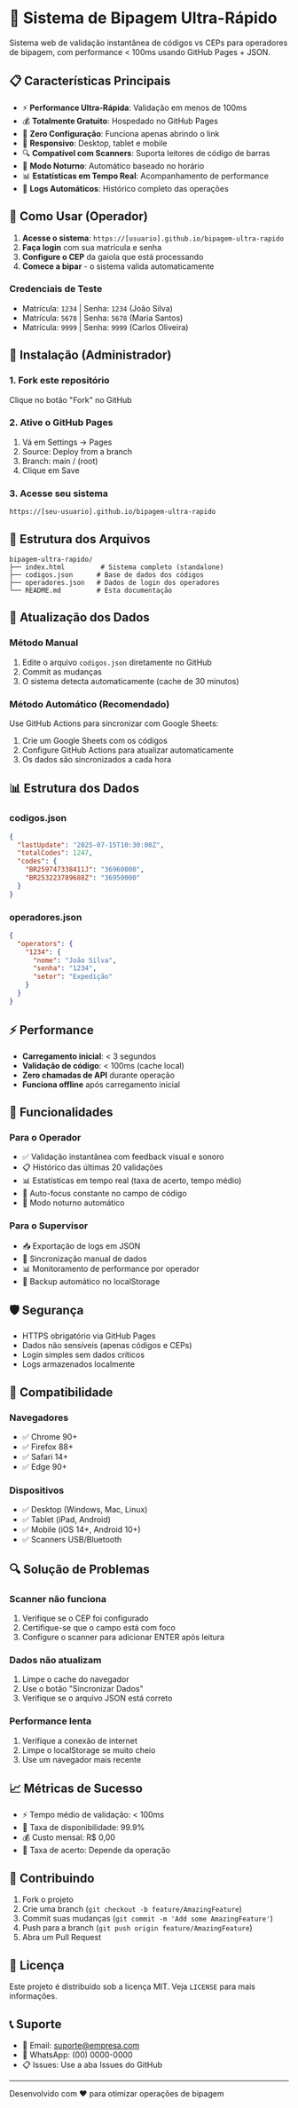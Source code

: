# 🚀 Sistema de Bipagem Ultra-Rápido

Sistema web de validação instantânea de códigos vs CEPs para operadores de bipagem, com performance < 100ms usando GitHub Pages + JSON.

## 📋 Características Principais

- ⚡ **Performance Ultra-Rápida**: Validação em menos de 100ms
- 💰 **Totalmente Gratuito**: Hospedado no GitHub Pages
- 🔧 **Zero Configuração**: Funciona apenas abrindo o link
- 📱 **Responsivo**: Desktop, tablet e mobile
- 🔍 **Compatível com Scanners**: Suporta leitores de código de barras
- 🌙 **Modo Noturno**: Automático baseado no horário
- 📊 **Estatísticas em Tempo Real**: Acompanhamento de performance
- 💾 **Logs Automáticos**: Histórico completo das operações

## 🚀 Como Usar (Operador)

1. **Acesse o sistema**: `https://[usuario].github.io/bipagem-ultra-rapido`
2. **Faça login** com sua matrícula e senha
3. **Configure o CEP** da gaiola que está processando
4. **Comece a bipar** - o sistema valida automaticamente

### Credenciais de Teste
- Matrícula: `1234` | Senha: `1234` (João Silva)
- Matrícula: `5678` | Senha: `5678` (Maria Santos)
- Matrícula: `9999` | Senha: `9999` (Carlos Oliveira)

## 🔧 Instalação (Administrador)

### 1. Fork este repositório
Clique no botão "Fork" no GitHub

### 2. Ative o GitHub Pages
1. Vá em Settings → Pages
2. Source: Deploy from a branch
3. Branch: main / (root)
4. Clique em Save

### 3. Acesse seu sistema
`https://[seu-usuario].github.io/bipagem-ultra-rapido`

## 📁 Estrutura dos Arquivos

```
bipagem-ultra-rapido/
├── index.html         # Sistema completo (standalone)
├── codigos.json      # Base de dados dos códigos
├── operadores.json   # Dados de login dos operadores
└── README.md         # Esta documentação
```

## 🔄 Atualização dos Dados

### Método Manual
1. Edite o arquivo `codigos.json` diretamente no GitHub
2. Commit as mudanças
3. O sistema detecta automaticamente (cache de 30 minutos)

### Método Automático (Recomendado)
Use GitHub Actions para sincronizar com Google Sheets:

1. Crie um Google Sheets com os códigos
2. Configure GitHub Actions para atualizar automaticamente
3. Os dados são sincronizados a cada hora

## 📊 Estrutura dos Dados

### codigos.json
```json
{
  "lastUpdate": "2025-07-15T10:30:00Z",
  "totalCodes": 1247,
  "codes": {
    "BR259747338411J": "36960000",
    "BR253223789688Z": "36950000"
  }
}
```

### operadores.json
```json
{
  "operators": {
    "1234": {
      "nome": "João Silva",
      "senha": "1234",
      "setor": "Expedição"
    }
  }
}
```

## ⚡ Performance

- **Carregamento inicial**: < 3 segundos
- **Validação de código**: < 100ms (cache local)
- **Zero chamadas de API** durante operação
- **Funciona offline** após carregamento inicial

## 🎯 Funcionalidades

### Para o Operador
- ✅ Validação instantânea com feedback visual e sonoro
- 📋 Histórico das últimas 20 validações
- 📊 Estatísticas em tempo real (taxa de acerto, tempo médio)
- 🔄 Auto-focus constante no campo de código
- 🌙 Modo noturno automático

### Para o Supervisor
- 📥 Exportação de logs em JSON
- 🔄 Sincronização manual de dados
- 📊 Monitoramento de performance por operador
- 💾 Backup automático no localStorage

## 🛡️ Segurança

- HTTPS obrigatório via GitHub Pages
- Dados não sensíveis (apenas códigos e CEPs)
- Login simples sem dados críticos
- Logs armazenados localmente

## 📱 Compatibilidade

### Navegadores
- ✅ Chrome 90+
- ✅ Firefox 88+
- ✅ Safari 14+
- ✅ Edge 90+

### Dispositivos
- ✅ Desktop (Windows, Mac, Linux)
- ✅ Tablet (iPad, Android)
- ✅ Mobile (iOS 14+, Android 10+)
- ✅ Scanners USB/Bluetooth

## 🔍 Solução de Problemas

### Scanner não funciona
1. Verifique se o CEP foi configurado
2. Certifique-se que o campo está com foco
3. Configure o scanner para adicionar ENTER após leitura

### Dados não atualizam
1. Limpe o cache do navegador
2. Use o botão "Sincronizar Dados"
3. Verifique se o arquivo JSON está correto

### Performance lenta
1. Verifique a conexão de internet
2. Limpe o localStorage se muito cheio
3. Use um navegador mais recente

## 📈 Métricas de Sucesso

- ⚡ Tempo médio de validação: < 100ms
- 📱 Taxa de disponibilidade: 99.9%
- 💰 Custo mensal: R$ 0,00
- 🎯 Taxa de acerto: Depende da operação

## 🤝 Contribuindo

1. Fork o projeto
2. Crie uma branch (`git checkout -b feature/AmazingFeature`)
3. Commit suas mudanças (`git commit -m 'Add some AmazingFeature'`)
4. Push para a branch (`git push origin feature/AmazingFeature`)
5. Abra um Pull Request

## 📄 Licença

Este projeto é distribuído sob a licença MIT. Veja `LICENSE` para mais informações.

## 📞 Suporte

- 📧 Email: suporte@empresa.com
- 📱 WhatsApp: (00) 0000-0000
- 📋 Issues: Use a aba Issues do GitHub

---

Desenvolvido com ❤️ para otimizar operações de bipagem